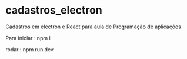 # cadastros_electron
 Cadastros em electron e React para aula de Programação de aplicações
 
 Para iniciar : npm i
 
 rodar : npm run dev
 
